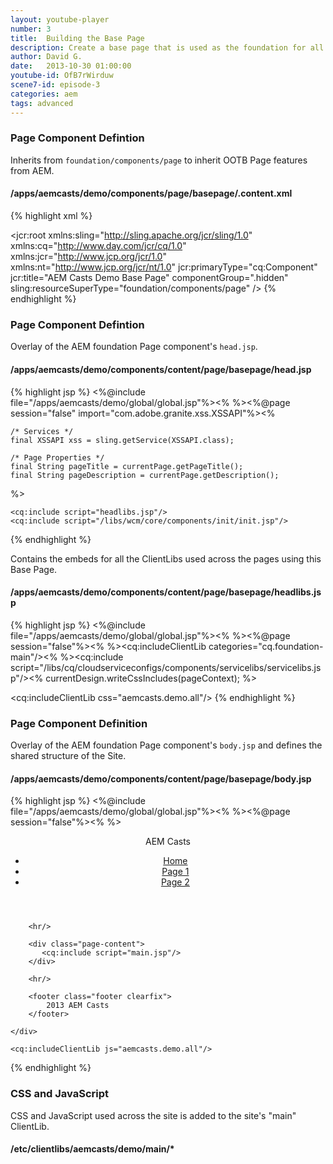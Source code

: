 ```yaml
---
layout: youtube-player
number: 3
title:  Building the Base Page
description: Create a base page that is used as the foundation for all other project Page implementations.
author: David G.
date:   2013-10-30 01:00:00
youtube-id: OfB7rWirduw
scene7-id: episode-3
categories: aem
tags: advanced
---
```


### Page Component Defintion

Inherits from `foundation/components/page` to inherit OOTB Page features from AEM.

#### /apps/aemcasts/demo/components/page/basepage/.content.xml

{% highlight xml %}
<?xml version="1.0" encoding="UTF-8"?>
<jcr:root xmlns:sling="http://sling.apache.org/jcr/sling/1.0" xmlns:cq="http://www.day.com/jcr/cq/1.0"
	xmlns:jcr="http://www.jcp.org/jcr/1.0" xmlns:nt="http://www.jcp.org/jcr/nt/1.0"
	jcr:primaryType="cq:Component"
	jcr:title="AEM Casts Demo Base Page"
	componentGroup=".hidden"
	sling:resourceSuperType="foundation/components/page"
	/>
{% endhighlight %}

     

### Page Component Defintion

Overlay of the AEM foundation Page component's `head.jsp`.

#### /apps/aemcasts/demo/components/content/page/basepage/head.jsp

{% highlight jsp %}
<%@include file="/apps/aemcasts/demo/global/global.jsp"%><%
%><%@page session="false" import="com.adobe.granite.xss.XSSAPI"%><%

    /* Services */
    final XSSAPI xss = sling.getService(XSSAPI.class);

    /* Page Properties */
    final String pageTitle = currentPage.getPageTitle();
    final String pageDescription = currentPage.getDescription();
%>
<head>
    <meta charset="utf-8">
    <meta http-equiv="X-UA-Compatible" content="IE=edge">
    <title><%= xss.encodeForHTML(pageTitle) %></title>
    <meta name="description" content="<%= xss.encodeForHTML(pageDescription) %>">
    <meta name="viewport" content="width=device-width, initial-scale=1">

    <cq:include script="headlibs.jsp"/>
    <cq:include script="/libs/wcm/core/components/init/init.jsp"/>
</head>
{% endhighlight %}



Contains the embeds for all the ClientLibs used across the pages using this Base Page.

#### /apps/aemcasts/demo/components/content/page/basepage/headlibs.jsp

{% highlight jsp %}
<%@include file="/apps/aemcasts/demo/global/global.jsp"%><%
%><%@page session="false"%><%
%><cq:includeClientLib categories="cq.foundation-main"/><%
%><cq:include script="/libs/cq/cloudserviceconfigs/components/servicelibs/servicelibs.jsp"/><%
    currentDesign.writeCssIncludes(pageContext); %>

<cq:includeClientLib css="aemcasts.demo.all"/>
{% endhighlight %}


### Page Component Definition

Overlay of the AEM foundation Page component's `body.jsp` and defines the shared structure of the Site.

#### /apps/aemcasts/demo/components/content/page/basepage/body.jsp

{% highlight jsp %}
<%@include file="/apps/aemcasts/demo/global/global.jsp"%><%
%><%@page session="false"%><%
%><body>
    <div class="container_12">
        <header class="header clearfix">
            <div class="grid_4 logo">AEM Casts</div>
            <div class="grid_8 nav">
                <ul>
                    <li><a href="#">Home</a></li>
                    <li><a href="#">Page 1</a></li>
                    <li><a href="#">Page 2</a></li>
                </ul>
            </div>
        </header>

        <hr/>

        <div class="page-content">
           <cq:include script="main.jsp"/>
        </div>

        <hr/>

        <footer class="footer clearfix">
            2013 AEM Casts
        </footer>

    </div>

    <cq:includeClientLib js="aemcasts.demo.all"/>
</body>
{% endhighlight %}



### CSS and JavaScript

CSS and JavaScript used across the site is added to the site's "main" ClientLib.

#### /etc/clientlibs/aemcasts/demo/main/*


